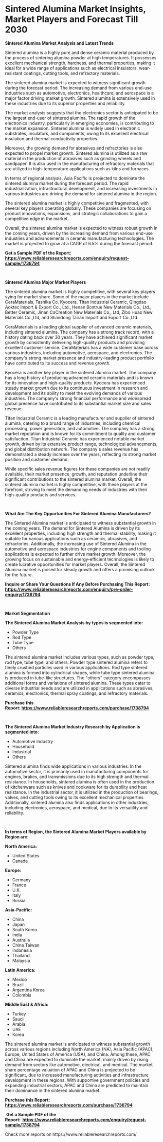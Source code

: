 <p><h1>Sintered Alumina Market Insights, Market Players and Forecast Till 2030</h1></p><p><strong>Sintered Alumina Market Analysis and Latest Trends</strong></p>
<p><p>Sintered alumina is a highly pure and dense ceramic material produced by the process of sintering alumina powder at high temperatures. It possesses excellent mechanical strength, hardness, and thermal properties, making it ideal for a wide range of applications such as electrical insulators, wear-resistant coatings, cutting tools, and refractory materials.</p><p>The sintered alumina market is expected to witness significant growth during the forecast period. The increasing demand from various end-use industries such as automotive, electronics, healthcare, and aerospace is a major factor driving market growth. Sintered alumina is extensively used in these industries due to its superior properties and reliability.</p><p>The market analysis suggests that the electronics sector is anticipated to be the largest end-user of sintered alumina. The rapid growth of the electronics industry, particularly in emerging economies, is contributing to the market expansion. Sintered alumina is widely used in electronic substrates, insulators, and components, owing to its excellent electrical insulation and thermal conductivity properties.</p><p>Moreover, the growing demand for abrasives and refractories is also expected to propel market growth. Sintered alumina is utilized as a raw material in the production of abrasives such as grinding wheels and sandpaper. It is also used in the manufacturing of refractory materials that are utilized in high-temperature applications such as kilns and furnaces.</p><p>In terms of regional analysis, Asia Pacific is projected to dominate the sintered alumina market during the forecast period. The rapid industrialization, infrastructural development, and increasing investments in various industries are driving the demand for sintered alumina in the region.</p><p>The sintered alumina market is highly competitive and fragmented, with several key players operating globally. These companies are focusing on product innovations, expansions, and strategic collaborations to gain a competitive edge in the market.</p><p>Overall, the sintered alumina market is expected to witness robust growth in the coming years, driven by the increasing demand from various end-use industries and advancements in ceramic manufacturing technologies. The market is projected to grow at a CAGR of 6.5% during the forecast period.</p></p>
<p><strong>Get a Sample PDF of the Report:&nbsp; <a href="https://www.reliableresearchreports.com/enquiry/request-sample/1738794">https://www.reliableresearchreports.com/enquiry/request-sample/1738794</a></strong></p>
<p>&nbsp;</p>
<p><strong>Sintered Alumina Major Market Players</strong></p>
<p><p>The sintered alumina market is highly competitive, with several key players vying for market share. Some of the major players in the market include CeraMaterials, Tashika Co, Kyocera, Titan Industrial Ceramic, Qingdao Aoktec Import & Export Co., Ltd., Henan Bontrue New Materials Co., Ltd., Better Ceramic, Jinan CoCreation New Materials Co., Ltd, Zibo Huao New Materials Co.,Ltd, and Shandong Tairan Import and Export Co.,Ltd.</p><p>CeraMaterials is a leading global supplier of advanced ceramic materials, including sintered alumina. The company has a strong track record, with a history dating back over 30 years. They have achieved significant market growth by consistently delivering high-quality products and providing excellent customer service. CeraMaterials has a wide customer base across various industries, including automotive, aerospace, and electronics. The company's strong market presence and industry-leading product portfolio have contributed to its success and revenue growth.</p><p>Kyocera is another key player in the sintered alumina market. The company has a long history of producing advanced ceramic materials and is known for its innovation and high-quality products. Kyocera has experienced steady market growth due to its continuous investment in research and development and its ability to meet the evolving demands of various industries. The company's strong financial performance and widespread global presence have contributed to its substantial market size and sales revenue.</p><p>Titan Industrial Ceramic is a leading manufacturer and supplier of sintered alumina, catering to a broad range of industries, including chemical processing, power generation, and automotive. The company has a strong market reputation and is known for its commitment to quality and customer satisfaction. Titan Industrial Ceramic has experienced notable market growth, driven by its extensive product range, technological advancements, and global distribution network. The company's sales revenue has demonstrated a steady increase over the years, reflecting its strong market position and customer demand.</p><p>While specific sales revenue figures for these companies are not readily available, their market presence, growth, and reputation underline their significant contributions to the sintered alumina market. Overall, the sintered alumina market is highly competitive, with these players at the forefront, striving to meet the demanding needs of industries with their high-quality products and services.</p></p>
<p>&nbsp;</p>
<p><strong>What Are The Key Opportunities For Sintered Alumina Manufacturers?</strong></p>
<p><p>The Sintered Alumina market is anticipated to witness substantial growth in the coming years. The demand for Sintered Alumina is driven by its excellent properties, including high strength and thermal stability, making it suitable for various applications such as ceramics, abrasives, and refractories. Additionally, the increasing use of Sintered Alumina in the automotive and aerospace industries for engine components and tooling applications is expected to further drive market growth. Moreover, the growing focus on sustainable and energy-efficient technologies is likely to create lucrative opportunities for market players. Overall, the Sintered Alumina market is poised for steady growth and offers a promising outlook for the future.</p></p>
<p><strong>Inquire or Share Your Questions If Any Before Purchasing This Report: <a href="https://www.reliableresearchreports.com/enquiry/pre-order-enquiry/1738794">https://www.reliableresearchreports.com/enquiry/pre-order-enquiry/1738794</a></strong></p>
<p>&nbsp;</p>
<p><strong>Market Segmentation</strong></p>
<p><strong>The Sintered Alumina Market Analysis by types is segmented into:</strong></p>
<p><ul><li>Powder Type</li><li>Rod Type</li><li>Tube Type</li><li>Others</li></ul></p>
<p><p>The sintered alumina market includes various types, such as powder type, rod type, tube type, and others. Powder type sintered alumina refers to finely crushed particles used in various applications. Rod type sintered alumina is formed into cylindrical shapes, while tube type sintered alumina is produced in tube-like structures. The "others" category encompasses additional forms and variations of sintered alumina. These types cater to diverse industrial needs and are utilized in applications such as abrasives, ceramics, electronics, thermal spray coatings, and refractory materials.</p></p>
<p><strong>Purchase this Report:&nbsp;<a href="https://www.reliableresearchreports.com/purchase/1738794">https://www.reliableresearchreports.com/purchase/1738794</a></strong></p>
<p>&nbsp;</p>
<p><strong>The Sintered Alumina Market Industry Research by Application is segmented into:</strong></p>
<p><ul><li>Automotive Industry</li><li>Household</li><li>Industrial</li><li>Others</li></ul></p>
<p><p>Sintered alumina finds wide applications in various industries. In the automotive sector, it is primarily used in manufacturing components for engines, brakes, and transmissions due to its high strength and thermal resistance. In households, sintered alumina is often used in the production of kitchenware such as knives and cookware for its durability and heat resistance. In the industrial sector, it is utilized in the production of bearings, valves, and cutting tools owing to its excellent mechanical properties. Additionally, sintered alumina also finds applications in other industries, including electronics, aerospace, and medical, due to its versatility and reliability.</p></p>
<p>&nbsp;</p>
<p><strong>In terms of Region, the Sintered Alumina Market Players available by Region are:</strong></p>
<p>
    <p> <strong> North America: </strong>
        <ul>
            <li>United States</li>
            <li>Canada</li>
        </ul>
        </p> 
    <p> <strong> Europe: </strong>
        <ul>
            <li>Germany</li>
            <li>France</li>
            <li>U.K.</li>
            <li>Italy</li>
            <li>Russia</li>
        </ul>
        </p> 
    <p> <strong> Asia-Pacific: </strong>
        <ul>
            <li>China</li>
            <li>Japan</li>
            <li>South Korea</li>
            <li>India</li>
            <li>Australia</li>
            <li>China Taiwan</li>
            <li>Indonesia</li>
            <li>Thailand</li>
            <li>Malaysia</li>
        </ul>
        </p> 
    <p> <strong> Latin America: </strong>
        <ul>
            <li>Mexico</li>
            <li>Brazil</li>
            <li>Argentina Korea</li>
            <li>Colombia</li>
        </ul>
        </p> 
    <p> <strong> Middle East & Africa: </strong>
        <ul>
            <li>Turkey</li>
            <li>Saudi</li>
            <li>Arabia</li>
            <li>UAE</li>
            <li>Korea</li>
        </ul>
    </p>
    </p>
<p><p>The sintered alumina market is anticipated to witness substantial growth across various regions including North America (NA), Asia Pacific (APAC), Europe, United States of America (USA), and China. Among these, APAC and China are expected to dominate the market, mainly driven by rising demand from sectors like automotive, electrical, and medical. The market share percentage valuation of APAC and China is projected to be significant, due to increased manufacturing activities and infrastructure development in these regions. With supportive government policies and expanding industrial sectors, APAC and China are predicted to maintain their dominance in the sintered alumina market.</p></p>
<p><strong>Purchase this Report: <a href="https://www.reliableresearchreports.com/purchase/1738794">https://www.reliableresearchreports.com/purchase/1738794</a></strong></p>
<p>&nbsp;<strong>Get a Sample PDF of the Report:&nbsp;&nbsp;<a href="https://www.reliableresearchreports.com/enquiry/request-sample/1738794">https://www.reliableresearchreports.com/enquiry/request-sample/1738794</a></strong></p>
<p><strong></strong></p>
<p>Check more reports on https://www.reliableresearchreports.com/</p>